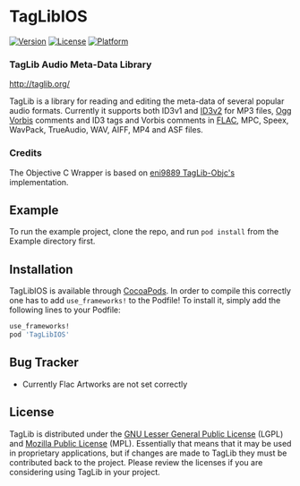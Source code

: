 # TagLibIOS

[![Version](https://img.shields.io/cocoapods/v/TagLibIOS.svg?style=flat)](https://cocoapods.org/pods/TagLibIOS)
[![License](https://img.shields.io/cocoapods/l/TagLibIOS.svg?style=flat)](https://cocoapods.org/pods/TagLibIOS)
[![Platform](https://img.shields.io/cocoapods/p/TagLibIOS.svg?style=flat)](https://cocoapods.org/pods/TagLibIOS)

### TagLib Audio Meta-Data Library

http://taglib.org/

TagLib is a library for reading and editing the meta-data of several
popular audio formats. Currently it supports both ID3v1 and [ID3v2][]
for MP3 files, [Ogg Vorbis][] comments and ID3 tags and Vorbis comments
in [FLAC][], MPC, Speex, WavPack, TrueAudio, WAV, AIFF, MP4 and ASF
files.

  [ID3v2]: http://www.id3.org 
  [Ogg Vorbis]: http://vorbis.com/
  [FLAC]: https://xiph.org/flac/
  
  
### Credits

The Objective C Wrapper is based on [eni9889 TagLib-Objc's](https://github.com/eni9889/TagLib-ObjC/tree/master/taglib-objc) implementation.

## Example

To run the example project, clone the repo, and run `pod install` from the Example directory first.


## Installation

TagLibIOS is available through [CocoaPods](https://cocoapods.org). In order to compile this correctly one has to add `use_frameworks!` to the Podfile! 
To install it, simply add the following lines to your Podfile:

```ruby
use_frameworks!
pod 'TagLibIOS'
```

## Bug Tracker
* Currently Flac Artworks are not set correctly

## License

TagLib is distributed under the [GNU Lesser General Public License][]
(LGPL) and [Mozilla Public License][] (MPL). Essentially that means that
it may be used in proprietary applications, but if changes are made to
TagLib they must be contributed back to the project. Please review the
licenses if you are considering using TagLib in your project.

  [GNU Lesser General Public License]: http://www.gnu.org/licenses/lgpl.html
  [Mozilla Public License]: http://www.mozilla.org/MPL/MPL-1.1.html


